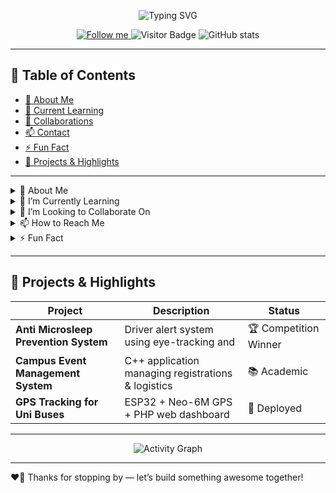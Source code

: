 <!-- 🎉 Welcome Banner -->
<p align="center">
  <img src="https://readme-typing-svg.herokuapp.com?font=Fira+Code&size=30&duration=3000&pause=1000&color=2ECC71&width=600&height=50&lines=Hi+there!+I'm+Weiyuan+👋" alt="Typing SVG" />
</p>

<!-- Badges -->
<p align="center">
  <a href="https://github.com/WyOoi">
    <img src="https://img.shields.io/github/followers/WyOoi?label=Follow&style=social" alt="Follow me" />
  </a>
  <img src="https://visitor-badge.glitch.me/badge?page_id=WyOoi.WyOoi" alt="Visitor Badge" />
  <img src="https://github-readme-stats.vercel.app/api?username=WyOoi&show_icons=true&theme=radical" alt="GitHub stats" />
</p>

---

## 📖 Table of Contents
- [👀 About Me](#-about-me)
- [🌱 Current Learning](#-current-learning)
- [💞️ Collaborations](#️-collaborations)
- [📫 Contact](#-contact)
- [⚡ Fun Fact](#-fun-fact)
- [🚀 Projects & Highlights](#-projects--highlights)

---

<details>
<summary id="about-me">👀 About Me</summary>

- **Name:** WyOoi  
- **Pronouns:** He/Him (or your pronouns)  
- **Role:** (e.g. Computer Engineer, Full-Stack Developer, etc.)  
</details>

<details>
<summary id="current-learning">🌱 I’m Currently Learning</summary>

- 🔭 Deepening my knowledge in **Machine Learning** and **Real-Time Systems**  
- 📚 Exploring **IoT** integrations with **ROS** on embedded platforms  
- 💡 Practicing **TypeScript**, **React**, and **Tailwind CSS** for frontend projects  
</details>

<details>
<summary id="collaborations">💞️ I’m Looking to Collaborate On</summary>

- 🔧 Open-source robotics and automation projects  
- 🛰️ GIS and disaster-response mapping tools  
- 🤖 Vision-based robotics & sensor-fusion applications  
</details>

<details>
<summary id="contact">📫 How to Reach Me</summary>

- **Email:** [youremail@example.com](mailto:youremail@example.com)  
- **LinkedIn:** [linkedin.com/in/yourprofile](https://linkedin.com/in/yourprofile)  
- **Twitter:** [@YourHandle](https://twitter.com/YourHandle)  
- **Slack/X**: Your Slack or other chat handle  
</details>

<details>
<summary id="fun-fact">⚡ Fun Fact</summary>

- I once programmed an **ESP32** to play Tetris on an OLED screen 🎮  
</details>

---

## 🚀 Projects & Highlights

| Project                                  | Description                                               | Status         |
| ---------------------------------------- | --------------------------------------------------------- | -------------- |
| **Anti Microsleep Prevention System**    | Driver alert system using eye-tracking and                | 🏆 Competition Winner |
| **Campus Event Management System**       | C++ application managing registrations & logistics       | 📚 Academic    |
| **GPS Tracking for Uni Buses**           | ESP32 + Neo-6M GPS + PHP web dashboard                    | 🚗 Deployed    |

---

<p align="center">
  <img src="https://github-readme-activity-graph.cyclic.app/graph?username=WyOoi&bg_color=ffffff&color=2ECC71&line=2B2D42&point=FF5733&hide_border=true" alt="Activity Graph" />
</p>

---

❤️‍🔥 Thanks for stopping by — let’s build something awesome together!
